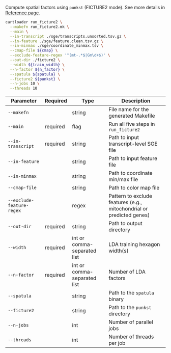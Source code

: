 Compute spatial factors using `punkst` (FICTURE2 mode). See more details in [Reference page](../docs/reference/run_ficture2.md).

<!-- ```bash
cartloader run_ficture2 \
    --makefn run_ficture2.mk \                          # (optional) file name of the output make file
    --main \                                            # run all five steps in `run_ficture2`
    --in-transcript ./sge/transcripts.unsorted.tsv.gz \ # path to input transcript-level SGE file
    --in-feature ./sge/feature.clean.tsv.gz \           # (optional) path to input feature file
    --in-minmax ./sge/coordinate_minmax.tsv \           # (optional) path to input minmax file
    --cmap-file ${cmap} \                               # (optional) path to input color map file
    --exclude-feature-regex '^(mt-.*$|Gm\d+$)' \        # regex pattern to exclude features (removing mitochondrial and predicted genes in the example analysis)
    --out-dir ./ficture2 \                              # path to output directory
    --width ${train_width} \                            # LDA training hexagon width (comma-separated if multiple widths are applied)
    --n-factor ${n_factor} \                            # number of factors in LDA training (comma-separated if multiple n-factor are applied)
    --spatula ${spatula} \                              # (optional) path to the spatula binary
    --ficture2 ${punkst} \                              # (optional) path to the punkst directory
    --n-jobs 10  \                                      # (optional) number of parallel jobs 
    --threads 10                                        # (optional) number of threads per job
``` -->


```bash
cartloader run_ficture2 \
  --makefn run_ficture2.mk \
  --main \
  --in-transcript ./sge/transcripts.unsorted.tsv.gz \
  --in-feature ./sge/feature.clean.tsv.gz \
  --in-minmax ./sge/coordinate_minmax.tsv \
  --cmap-file ${cmap} \
  --exclude-feature-regex '^(mt-.*$|Gm\d+$)' \
  --out-dir ./ficture2 \
  --width ${train_width} \
  --n-factor ${n_factor} \
  --spatula ${spatula} \
  --ficture2 ${punkst} \
  --n-jobs 10 \
  --threads 10
```

| Parameter                   | Required  | Type                          | Description                                                                                     |
|-----------------------------|-----------|-------------------------------|-------------------------------------------------------------------------------------------------|
| `--makefn`                  |           | string                        | File name for the generated Makefile                                                            |
| `--main`                    | required  | flag                          | Run all five steps in `run_ficture2`                                                            |
| `--in-transcript`           | required  | string                        | Path to input transcript-level SGE file                                                         |
| `--in-feature`              |           | string                        | Path to input feature file                                                                      |
| `--in-minmax`               |           | string                        | Path to coordinate min/max file                                                                 |
| `--cmap-file`               |           | string                        | Path to color map file                                                                          |
| `--exclude-feature-regex`   |           | regex                         | Pattern to exclude features (e.g., mitochondrial or predicted genes)                            |
| `--out-dir`                 | required  | string                        | Path to output directory                                                                        |
| `--width`                   | required  | int or comma-separated list   | LDA training hexagon width(s)                                                                   |
| `--n-factor`                | required  | int or comma-separated list   | Number of LDA factors                                                                           |
| `--spatula`                 |           | string                        | Path to the `spatula` binary                                                                      |
| `--ficture2`                |           | string                        | Path to the `punkst` directory                                                                    |
| `--n-jobs`                  |           | int                           | Number of parallel jobs                                                                         |
| `--threads`                 |           | int                           | Number of threads per job                                                                       |